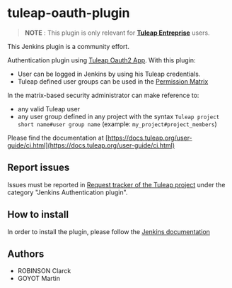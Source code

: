 # tuleap-oauth-plugin

> **NOTE** : This plugin is only relevant for **[Tuleap Entreprise](https://docs.tuleap.org/user-guide/tuleap-entreprise.html#tuleap-enterprise)** users.

This Jenkins plugin is a community effort.

Authentication plugin using [Tuleap Oauth2 App](https://docs.tuleap.org/user-guide/oauth2.html#oauth2-and-openidconnect).
With this plugin:

 - User can be logged in Jenkins by using his Tuleap credentials.
 - Tuleap defined user groups can be used in the [Permission Matrix](https://plugins.jenkins.io/matrix-auth/)

In the matrix-based security administrator can make reference to:

 -  any valid Tuleap user
 -  any user group defined in any project with the syntax `Tuleap project short name#user group name` (example: `my_project#project_members`)

Please find the documentation at [https://docs.tuleap.org/user-guide/ci.html](https://docs.tuleap.org/user-guide/ci.html)

## Report issues

Issues must be reported in [Request tracker of the Tuleap project](https://tuleap.net/plugins/tracker/?report=1136) under the category "Jenkins Authentication plugin".

## How to install

In order to install the plugin, please follow the [Jenkins documentation](https://www.jenkins.io/doc/book/managing/plugins/#installing-a-plugin)

## Authors

* ROBINSON Clarck
* GOYOT Martin
